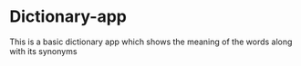 # Dictionary-app
This is a basic dictionary app which shows the meaning of the words along with its synonyms
